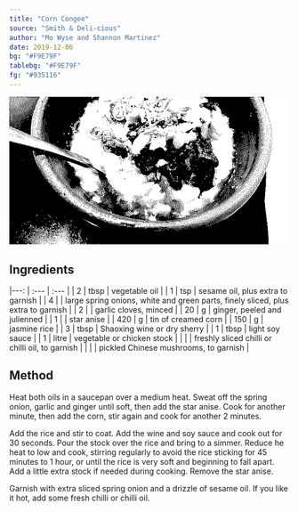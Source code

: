 ```yaml
---
title: "Corn Congee"
source: "Smith & Deli-cious"
author: "Mo Wyse and Shannon Martinez"
date: 2019-12-06
bg: "#F9E79F"
tablebg: "#F9E79F"
fg: "#935116"
---
```

![A bowl of corn congee with various pickles and chilli oil.](/assets/images/corn-congee.png)

## Ingredients

|---: | :---  | :--- |
| 2   | tbsp  | vegetable oil |
| 1   | tsp   | sesame oil, plus extra to garnish |
| 4   |       | large spring onions, white and green parts, finely sliced, plus extra to garnish |
| 2   |       | garlic cloves, minced |
| 20  | g     | ginger, peeled and julienned |
| 1   |       | star anise |
| 420 | g     | tin of creamed corn |
| 150 | g     | jasmine rice |
| 3   | tbsp  | Shaoxing wine or dry sherry |
| 1   | tbsp  | light soy sauce |
| 1   | litre | vegetable or chicken stock |
|     |       | freshly sliced chilli or chilli oil, to garnish |
|     |       | pickled Chinese mushrooms, to garnish |

## Method
Heat both oils in a saucepan over a medium heat. Sweat off the spring onion, garlic and ginger until soft, then add the star anise. Cook for another minute, then add the corn, stir again and cook for another 2 minutes.

Add the rice and stir to coat. Add the wine and soy sauce and cook out for 30 seconds. Pour the stock over the rice and bring to a simmer. Reduce he heat to low and cook, stirring regularly to avoid the rice sticking for 45 minutes to 1 hour, or until the rice is very soft and beginning to fall apart. Add a little extra stock if needed during cooking. Remove the star anise.

Garnish with extra sliced spring onion and a drizzle of sesame oil. If you like it hot, add some fresh chilli or chilli oil.
